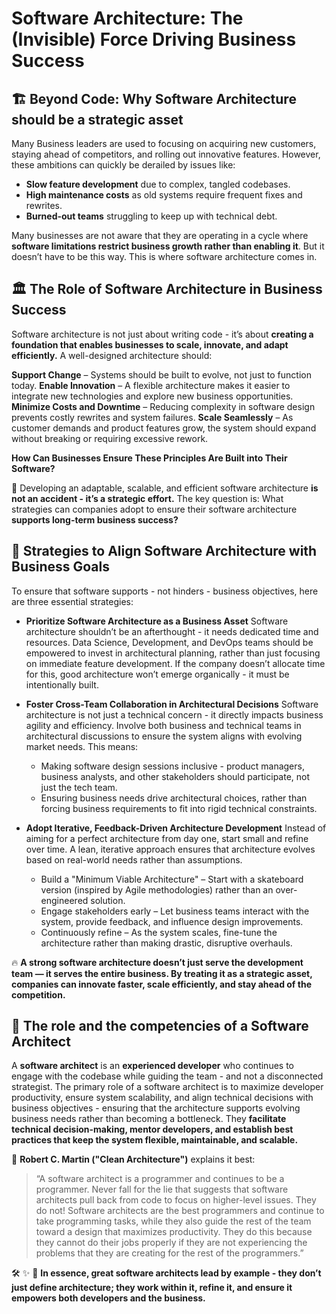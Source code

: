# Software Architecture: The (Invisible) Force Driving Business Success  



## 🏗️ Beyond Code: Why Software Architecture should be a strategic asset

Many Business leaders are used to focusing on acquiring new customers, staying ahead of competitors, and rolling out innovative features. However, these ambitions can quickly be derailed by issues like:

- **Slow feature development** due to complex, tangled codebases.  
- **High maintenance costs** as old systems require frequent fixes and rewrites.  
- **Burned-out teams** struggling to keep up with technical debt.

Many businesses are not aware that they are operating in a cycle where **software limitations restrict business growth rather than enabling it**. But it doesn’t have to be this way. This is where software architecture comes in. 

## 🏛️ The Role of Software Architecture in Business Success 

Software architecture is not just about writing code - it’s about **creating a foundation that enables businesses to scale, innovate, and adapt efficiently.** A well-designed architecture should:

**Support Change** – Systems should be built to evolve, not just to function today.
**Enable Innovation** – A flexible architecture makes it easier to integrate new technologies and explore new business opportunities.
**Minimize Costs and Downtime** – Reducing complexity in software design prevents costly rewrites and system failures.
**Scale Seamlessly** – As customer demands and product features grow, the system should expand without breaking or requiring excessive rework.

**How Can Businesses Ensure These Principles Are Built into Their Software?**

🧩 Developing an adaptable, scalable, and efficient software architecture **is not an accident - it’s a strategic effort.** The key question is: What strategies can companies adopt to ensure their software architecture **supports long-term business success?**

## 🎯 Strategies to Align Software Architecture with Business Goals

To ensure that software supports - not hinders - business objectives, here are three essential strategies:

- **Prioritize Software Architecture as a Business Asset**
  Software architecture shouldn’t be an afterthought - it needs dedicated time and resources. Data Science, Development, and DevOps teams should be empowered to invest in architectural planning, rather than just focusing on immediate feature development. If the company doesn’t allocate time for this, good architecture won’t emerge organically - it must be intentionally built.

- **Foster Cross-Team Collaboration in Architectural Decisions**
  Software architecture is not just a technical concern - it directly impacts business agility and efficiency. Involve both business and technical teams in architectural discussions to ensure the system aligns with evolving market needs. This means:
  - Making software design sessions inclusive - product managers, business analysts, and other stakeholders should participate, not just the tech team.
  - Ensuring business needs drive architectural choices, rather than forcing business requirements to fit into rigid technical constraints.

- **Adopt Iterative, Feedback-Driven Architecture Development**
  Instead of aiming for a perfect architecture from day one, start small and refine over time. A lean, iterative approach ensures that architecture evolves based on real-world needs rather than assumptions.
  - Build a "Minimum Viable Architecture" – Start with a skateboard version (inspired by Agile methodologies) rather than an over-engineered solution.
  - Engage stakeholders early – Let business teams interact with the system, provide feedback, and influence design improvements.
  - Continuously refine – As the system scales, fine-tune the architecture rather than making drastic, disruptive overhauls.

🔥 **A strong software architecture doesn’t just serve the development team — it serves the entire business. By treating it as a strategic asset, companies can innovate faster, scale efficiently, and stay ahead of the competition.**

## 🤝 The role and the competencies of a Software Architect

A **software architect** is an **experienced developer** who continues to engage with the codebase while guiding the team - and not a disconnected strategist. The primary role of a software architect is to maximize developer productivity, ensure system scalability, and align technical decisions with business objectives - ensuring that the architecture supports evolving business needs rather than becoming a bottleneck. They **facilitate technical decision-making, mentor developers, and establish best practices that keep the system flexible, maintainable, and scalable.**

📖 **Robert C. Martin ("Clean Architecture")** explains it best:  

> “A software architect is a programmer and continues to be a programmer. Never fall for the lie that suggests that software architects pull back from code to focus on higher-level issues. They do not! Software architects are the best programmers and continue to take programming tasks, while they also guide the rest of the team toward a design that maximizes productivity. They do this because they cannot do their jobs properly if they are not experiencing the problems that they are creating for the rest of the programmers.”  

🛠 ✨ 🚀 **In essence, great software architects lead by example - they don’t just define architecture; they work within it, refine it, and ensure it empowers both developers and the business.**

